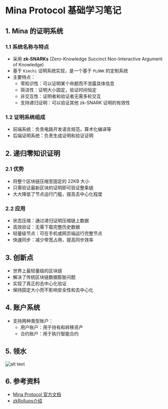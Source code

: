 # Mina Protocol 基础学习笔记

## 1. Mina 的证明系统
### 1.1 系统名称与特点
- 采用 **zk-SNARKs** (Zero-Knowledge Succinct Non-Interactive Argument of Knowledge)
- 基于 `Kimchi` 证明系统实现，是一个基于 `PLONK` 的定制系统
- 主要特点：
  - 零知识性：可以证明某个命题而不泄露具体信息
  - 简洁性：证明大小固定，验证时间恒定
  - 非交互性：证明者和验证者无需多轮交互
  - 支持递归证明：可以验证其他 zk-SNARK 证明的有效性

### 1.2 证明系统组成
- 前端系统：负责电路开发语言规范，算术化编译等
- 后端证明系统：负责生成证明和验证证明

## 2. 递归零知识证明
### 2.1 优势
- 将整个区块链压缩至固定的 22KB 大小
- 只需验证最新区块的证明即可验证整条链
- 大大降低了节点运行门槛，提高去中心化程度

### 2.2 应用
- 状态压缩：通过递归证明压缩链上数据
- 高效验证：无需下载完整历史数据
- 轻量级节点：可在手机或网页端运行完整节点
- 快速同步：减少带宽占用，提高同步效率

## 3. 创新点
- 世界上最轻量级的区块链
- 解决了传统区块链数据膨胀问题
- 实现了真正的去中心化验证
- 保持固定大小而不影响安全性和去中心化

## 4. 账户系统
- 支持两种类型账户：
  - 用户账户：用于持有和转移资产
  - 合约账户：用于执行智能合约


## 5. 领水
![alt text](image.png)

## 6. 参考资料
- [Mina Protocol 官方文档](https://minaprotocol.com/)
- [zkRollups介绍](https://minaprotocol.com/blog/recursive-zkrollups-hazook)



